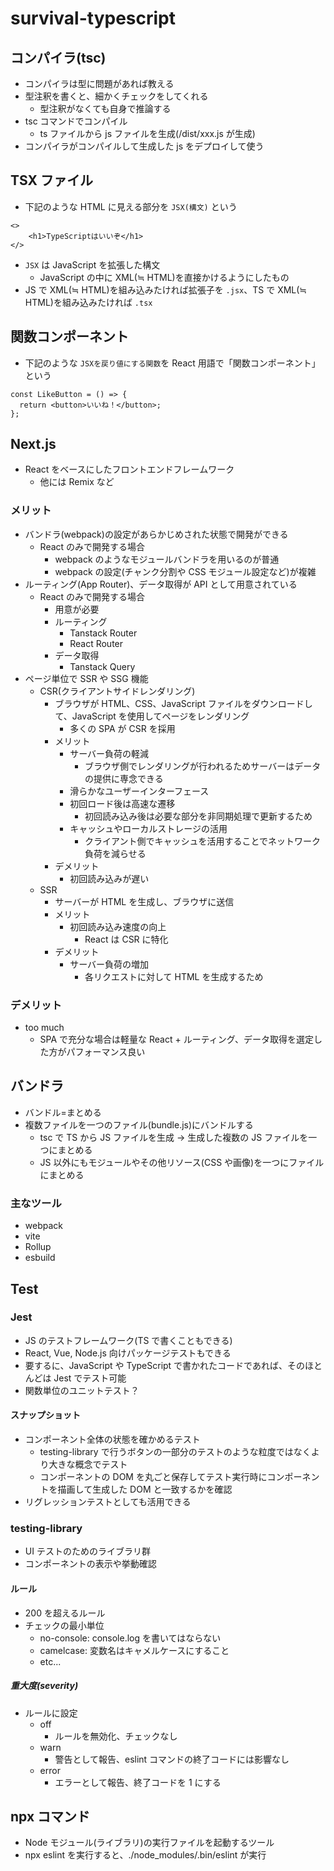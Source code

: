 # survival-typescript

## コンパイラ(tsc)

- コンパイラは型に問題があれば教える
- 型注釈を書くと、細かくチェックをしてくれる
  - 型注釈がなくても自身で推論する
- tsc コマンドでコンパイル
  - ts ファイルから js ファイルを生成(/dist/xxx.js が生成)
- コンパイラがコンパイルして生成した js をデプロイして使う

## TSX ファイル

- 下記のような HTML に見える部分を `JSX(構文)` という

```
<>
    <h1>TypeScriptはいいぞ</h1>
</>
```

- `JSX` は JavaScript を拡張した構文
  - JavaScript の中に XML(≒ HTML)を直接かけるようにしたもの
- JS で XML(≒ HTML)を組み込みたければ拡張子を `.jsx`、TS で XML(≒ HTML)を組み込みたければ `.tsx`

## 関数コンポーネント

- 下記のような `JSXを戻り値にする関数`を React 用語で「関数コンポーネント」という

```
const LikeButton = () => {
  return <button>いいね！</button>;
};
```

## Next.js

- React をベースにしたフロントエンドフレームワーク
  - 他には Remix など

### メリット

- バンドラ(webpack)の設定があらかじめされた状態で開発ができる
  - React のみで開発する場合
    - webpack のようなモジュールバンドラを用いるのが普通
    - webpack の設定(チャンク分割や CSS モジュール設定など)が複雑
- ルーティング(App Router)、データ取得が API として用意されている
  - React のみで開発する場合
    - 用意が必要
    - ルーティング
      - Tanstack Router
      - React Router
    - データ取得
      - Tanstack Query
- ページ単位で SSR や SSG 機能
  - CSR(クライアントサイドレンダリング)
    - ブラウザが HTML、CSS、JavaScript ファイルをダウンロードして、JavaScript を使用してページをレンダリング
      - 多くの SPA が CSR を採用
    - メリット
      - サーバー負荷の軽減
        - ブラウザ側でレンダリングが行われるためサーバーはデータの提供に専念できる
      - 滑らかなユーザーインターフェース
      - 初回ロード後は高速な遷移
        - 初回読み込み後は必要な部分を非同期処理で更新するため
      - キャッシュやローカルストレージの活用
        - クライアント側でキャッシュを活用することでネットワーク負荷を減らせる
    - デメリット
      - 初回読み込みが遅い
  - SSR
    - サーバーが HTML を生成し、ブラウザに送信
    - メリット
      - 初回読み込み速度の向上
        - React は CSR に特化
    - デメリット
      - サーバー負荷の増加
        - 各リクエストに対して HTML を生成するため

### デメリット

- too much
  - SPA で充分な場合は軽量な React + ルーティング、データ取得を選定した方がパフォーマンス良い

## バンドラ

- バンドル=まとめる
- 複数ファイルを一つのファイル(bundle.js)にバンドルする
  - tsc で TS から JS ファイルを生成 → 生成した複数の JS ファイルを一つにまとめる
  - JS 以外にもモジュールやその他リソース(CSS や画像)を一つにファイルにまとめる

### 主なツール

- webpack
- vite
- Rollup
- esbuild

## Test

### Jest

- JS のテストフレームワーク(TS で書くこともできる)
- React, Vue, Node.js 向けパッケージテストもできる
- 要するに、JavaScript や TypeScript で書かれたコードであれば、そのほとんどは Jest でテスト可能
- 関数単位のユニットテスト？

#### スナップショット

- コンポーネント全体の状態を確かめるテスト
  - testing-library で行うボタンの一部分のテストのような粒度ではなくより大きな概念でテスト
  - コンポーネントの DOM を丸ごと保存してテスト実行時にコンポーネントを描画して生成した DOM と一致するかを確認
- リグレッションテストとしても活用できる

### testing-library

- UI テストのためのライブラリ群
- コンポーネントの表示や挙動確認

#### ルール

- 200 を超えるルール
- チェックの最小単位
  - no-console: console.log を書いてはならない
  - camelcase: 変数名はキャメルケースにすること
  - etc...

##### 重大度(severity)

- ルールに設定
  - off
    - ルールを無効化、チェックなし
  - warn
    - 警告として報告、eslint コマンドの終了コードには影響なし
  - error
    - エラーとして報告、終了コードを 1 にする

## npx コマンド

- Node モジュール(ライブラリ)の実行ファイルを起動するツール
- npx eslint を実行すると、./node_modules/.bin/eslint が実行
